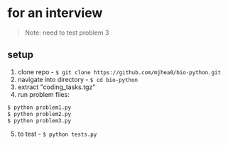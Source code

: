 # for an interview

> Note: need to test problem 3

## setup

1. clone repo - `$ git clone https://github.com/mjhea0/bio-python.git`
2. navigate into directory - `$ cd bio-python`
3. extract "coding_tasks.tgz"
4. run problem files:
  ```python
  $ python problem1.py
  $ python problem2.py
  $ python problem3.py
  ```
5. to test - `$ python tests.py`
